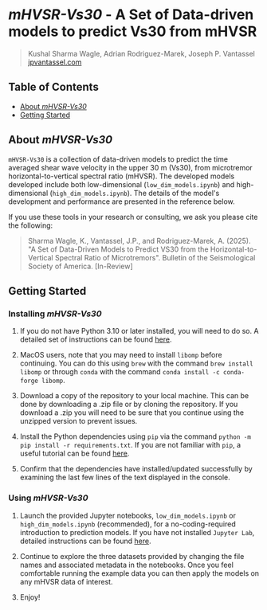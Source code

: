# _mHVSR-Vs30_ - A Set of Data-driven models to predict Vs30 from mHVSR

> Kushal Sharma Wagle, Adrian Rodriguez-Marek, Joseph P. Vantassel [jpvantassel.com](https://www.jpvantassel.com/)

## Table of Contents

-   [About _mHVSR-Vs30_](#About-mHVSR-Vs30)
-   [Getting Started](#Getting-Started)

## About _mHVSR-Vs30_

`mHVSR-Vs30` is a collection of data-driven models to predict the
time averaged shear wave velocity in the upper 30 m (Vs30), from 
microtremor horizontal-to-vertical spectral ratio (mHVSR). The developed
models developed include both low-dimensional (`low_dim_models.ipynb`) and
high-dimensional (`high_dim_models.ipynb`). The details of the model's
development and performance are presented in the reference below.

If you use these tools in your research or consulting, we ask you please cite the
following:

> Sharma Wagle, K., Vantassel, J.P., and Rodriguez-Marek, A. (2025). "A Set of Data-Driven Models to Predict VS30 from the
> Horizontal-to-Vertical Spectral Ratio of Microtremors". Bulletin of the Seismological Society of America. [In-Review]

## Getting Started

### Installing _mHVSR-Vs30_

1.  If you do not have Python 3.10 or later installed, you will need to do
so. A detailed set of instructions can be found
[here](https://jpvantassel.github.io/python3-course/#/intro/installing_python).

2. MacOS users, note that you may need to install `libomp` before continuing.
You can do this using `brew` with the command `brew install libomp` or through `conda`
with the command `conda install -c conda-forge libomp`. 

3. Download a copy of the repository to your local machine. This can be done by
downloading a .zip file or by cloning the repository. If you download a .zip you
will need to be sure that you continue using the unzipped version to prevent issues.

4.  Install the Python dependencies using `pip` via the command `python -m pip install -r requirements.txt`.
If you are not familiar with `pip`, a useful tutorial can be found
[here](https://jpvantassel.github.io/python3-course/#/intro/pip).

5.  Confirm that the dependencies have installed/updated successfully by examining the
last few lines of the text displayed in the console.

### Using _mHVSR-Vs30_

1.  Launch the provided Jupyter notebooks, `low_dim_models.ipynb` or `high_dim_models.ipynb` (recommended),
  for a no-coding-required introduction to prediction models. If you have not installed `Jupyter Lab`,
  detailed instructions can be found [here](https://jpvantassel.github.io/python3-course/#/intro/installing_jupyter).

2.  Continue to explore the three datasets provided by changing the file names and associated metadata in the
  notebooks. Once you feel comfortable running the example data you can then apply the models on any mHVSR data
  of interest.

3.  Enjoy!
